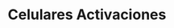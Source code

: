 ---
title: "Celulares Activaciones"
url: /jose-leon-suarez/celulares-activaciones/
shop: teléfono móvil
---
